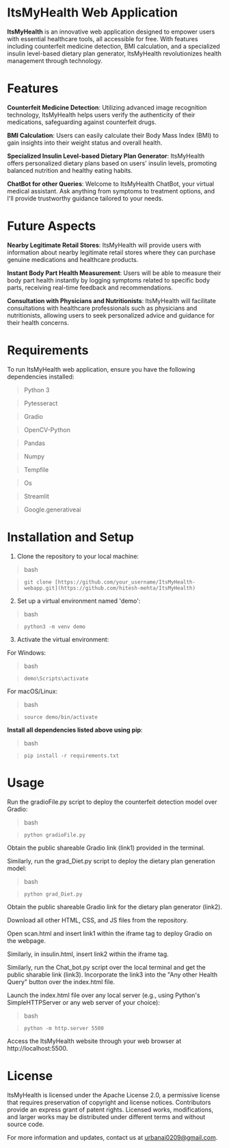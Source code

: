 # **ItsMyHealth Web Application**
**ItsMyHealth** is an innovative web application designed to empower users with essential healthcare tools, all accessible for free. With features including counterfeit medicine detection, BMI calculation, and a specialized insulin level-based dietary plan generator, ItsMyHealth revolutionizes health management through technology.

# Features
**Counterfeit Medicine Detection**: Utilizing advanced image recognition technology, ItsMyHealth helps users verify the authenticity of their medications, safeguarding against counterfeit drugs.

**BMI Calculation**: Users can easily calculate their Body Mass Index (BMI) to gain insights into their weight status and overall health.

**Specialized Insulin Level-based Dietary Plan Generator**: ItsMyHealth offers personalized dietary plans based on users' insulin levels, promoting balanced nutrition and healthy eating habits.

**ChatBot for other Queries**: Welcome to ItsMyHealth ChatBot, your virtual medical assistant. Ask anything from symptoms to treatment options, and I'll provide trustworthy guidance tailored to your needs.

# Future Aspects

**Nearby Legitimate Retail Stores**: ItsMyHealth will provide users with information about nearby legitimate retail stores where they can purchase genuine medications and healthcare products.

**Instant Body Part Health Measurement**: Users will be able to measure their body part health instantly by logging symptoms related to specific body parts, receiving real-time feedback and recommendations.

**Consultation with Physicians and Nutritionists**: ItsMyHealth will facilitate consultations with healthcare professionals such as physicians and nutritionists, allowing users to seek personalized advice and guidance for their health concerns.

# **Requirements**
To run ItsMyHealth web application, ensure you have the following dependencies installed:

>Python 3

>Pytesseract

>Gradio

>OpenCV-Python

>Pandas

>Numpy

>Tempfile

>Os

>Streamlit

>Google.generativeai

# **Installation and Setup**

1. Clone the repository to your local machine:

> bash

> ```git clone [https://github.com/your_username/ItsMyHealth-webapp.git](https://github.com/hitesh-mehta/ItsMyHealth)```

2. Set up a virtual environment named 'demo':

>bash

>```python3 -m venv demo```

3. Activate the virtual environment:

For Windows:

> bash

>```demo\Scripts\activate```

For macOS/Linux:

> bash

>```source demo/bin/activate```

**Install all dependencies listed above using pip**:

> bash

>```pip install -r requirements.txt```

# **Usage**

Run the gradioFile.py script to deploy the counterfeit detection model over Gradio:

> bash

> ```python gradioFile.py```

Obtain the public shareable Gradio link (link1) provided in the terminal.

Similarly, run the grad_Diet.py script to deploy the dietary plan generation model:

> bash

> ```python grad_Diet.py```

Obtain the public shareable Gradio link for the dietary plan generator (link2).

Download all other HTML, CSS, and JS files from the repository.

Open scan.html and insert link1 within the iframe tag to deploy Gradio on the webpage.

Similarly, in insulin.html, insert link2 within the iframe tag.

Similarly, run the Chat_bot.py script over the local terminal and get the public sharable link (link3). Incorporate the link3 into the "Any other Health Query" button over the index.html file.

Launch the index.html file over any local server (e.g., using Python's SimpleHTTPServer or any web server of your choice):

> bash

> ```python -m http.server 5500```

Access the ItsMyHealth website through your web browser at http://localhost:5500.

# **License**
ItsMyHealth is licensed under the Apache License 2.0, a permissive license that requires preservation of copyright and license notices. Contributors provide an express grant of patent rights. Licensed works, modifications, and larger works may be distributed under different terms and without source code.

For more information and updates, contact us at urbanai0209@gmail.com.
